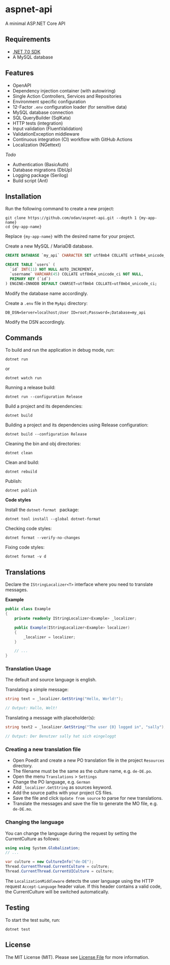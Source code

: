 # aspnet-api

A minimal ASP.NET Core API

## Requirements

* [.NET 7.0 SDK](https://dotnet.microsoft.com/en-us/download/dotnet/7.0)
* A MySQL database

## Features

* OpenAPI
* Dependency injection container (with autowiring)
* Single Action Controllers, Services and Repositories
* Environment specific configuration
* 12-Factor `.env` configuration loader (for sensitive data)
* MySQL database connection
* SQL QueryBuilder (SqlKata)
* HTTP tests (integration)
* Input validation (FluentValidation)
* ValidationException middleware
* Continuous integration (CI) workflow with GitHub Actions
* Localization (NGettext)

*Todo*

* Authentication (BasicAuth)
* Database migrations (DbUp)
* Logging package (Serilog)
* Build script (Ant)

## Installation

Run the following command to create a new project:

```
git clone https://github.com/odan/aspnet-api.git --depth 1 {my-app-name}
cd {my-app-name}
```

Replace `{my-app-name}` with the desired name for your project. 


Create a new MySQL / MariaDB database.

```sql
CREATE DATABASE `my_api` CHARACTER SET utf8mb4 COLLATE utf8mb4_unicode_ci; 

CREATE TABLE `users` (
  `id` INT(11) NOT NULL AUTO_INCREMENT,
  `username` VARCHAR(45) COLLATE utf8mb4_unicode_ci NOT NULL,
  PRIMARY KEY (`id`)
) ENGINE=INNODB DEFAULT CHARSET=utf8mb4 COLLATE=utf8mb4_unicode_ci;
```

Modify the database name accordingly.

Create a `.env` file in the `MyApi` directory:

```env
DB_DSN=Server=localhost;User ID=root;Password=;Database=my_api
```

Modify the DSN accordingly.

## Commands

To build and run the application in debug mode, run:

```
dotnet run
```

or

```
dotnet watch run
```

Running a release build:

```
dotnet run --configuration Release
```

Build a project and its dependencies:

```
dotnet build
```

Building a project and its dependencies using Release configuration:

```
dotnet build --configuration Release
```

Cleaning the bin and obj directories:

```
dotnet clean
```

Clean and build:

```
dotnet rebuild
```

Publish:

```
dotnet publish
```

**Code styles**

Install the `dotnet-format ` package:

```
dotnet tool install --global dotnet-format 
```

Checking code styles:

```
dotnet format --verify-no-changes
```

Fixing code styles:

```
dotnet format -v d
```

## Translations

Declare the `IStringLocalizer<T>` interface 
where you need to translate messages.

**Example**

```csharp
public class Example
{
    private readonly IStringLocalizer<Example> _localizer;

    public Example(IStringLocalizer<Example> localizer)
    {
        _localizer = localizer;
    }

    // ...
}
```

### Translation Usage

The default and source language is english.

Translating a simple message:

```cs
string text = _localizer.GetString("Hello, World!");

// Output: Hallo, Welt!
```

Translating a message with placeholder(s):

```cs
string text2 = _localizer.GetString("The user {0} logged in", "sally");

// Output: Der Benutzer sally hat sich eingeloggt
```

### Creating a new translation file

* Open Poedit and create a new PO translation file in the project `Resources` directory.
* The filename must be the same as the culture name, e.g. `de-DE.po`.
* Open the menu `Translations` > `Settings`
* Change the PO language, e.g. `German`
* Add `_localizer.GetString` as sources keyword.
* Add the source paths with your project CS files.
* Save the file and click `Update from source` to parse for new translations.
* Translate the messages and save the file to generate the MO file, e.g. `de-DE.mo`.

### Changing the language

You can change the language during the request by setting the CurrentCulture
as follows:

```csharp
using using System.Globalization;
// ...

var culture = new CultureInfo("de-DE");
Thread.CurrentThread.CurrentCulture = culture;
Thread.CurrentThread.CurrentUICulture = culture;
```

The `LocalizationMiddleware` detects the user language using the HTTP request
`Accept-Language` header value. If this header contains a valid code, the 
CurrentCulture will be switched automatically.

## Testing

To start the test suite, run:

```
dotnet test
```

## License

The MIT License (MIT). Please see [License File](LICENSE) for more information.
